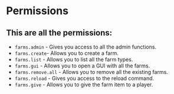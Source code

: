 # Permissions

## This are all the permissions:
- `farms.admin` - Gives you access to all the admin functions.
- `farms.create`- Allows you to create a farm.
- `farms.list` - Allows you to list all the farm types.
- `farms.gui` - Allows you to open a GUI with all the farms.
- `farms.remove.all` - Allows you to remove all the existing farms.
- `farms.reload` - Gives you access to the reload command.
- `farms.give` - Allows you to give the farm item to a player.
